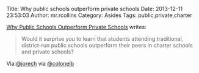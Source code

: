 Title: Why public schools outperform private schools
Date: 2013-12-11 23:53:03
Author: mr.rcollins
Category: Asides
Tags: public,private,charter

[Why Public Schools Outperform Private Schools](http://bostonreview.net/us/snyder-public-private-charter-schools-demographics-incentives-markets#.UqaV7NCYW_g.twitter) writes:
>Would it surprise you to learn that students attending traditional, district-run public schools outperform their peers in charter schools and private schools?

Via:[@jorech](https://mobile.twitter.com/jorech/statuses/410412170602487808?screen_name=jorech) via [@colonelb](https://mobile.twitter.com/colonelb) 